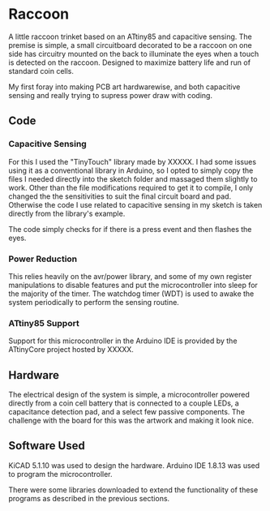 # Raccoon
A little raccoon trinket based on an ATtiny85 and capacitive sensing. The premise is simple, a small circuitboard decorated to be a raccoon on one side has circuitry mounted on the back to illuminate the eyes when a touch is detected on the raccoon. Designed to maximize battery life and run of standard coin cells.

My first foray into making PCB art hardwarewise, and both capacitive sensing and really trying to supress power draw with coding.

## Code

### Capacitive Sensing
For this I used the "TinyTouch" library made by XXXXX. I had some issues using it as a conventional library in Arduino, so I opted to simply copy the files I needed directly into the sketch folder and massaged them slightly to work. Other than the file modifications required to get it to compile, I only changed the the sensitivities to suit the final circuit board and pad. Otherwise the code I use related to capacitive sensing in my sketch is taken directly from the library's example.

The code simply checks for if there is a press event and then flashes the eyes.

### Power Reduction
This relies heavily on the avr/power library, and some of my own register manipulations to disable features and put the microcontroller into sleep for the majority of the timer. The watchdog timer (WDT) is used to awake the system periodically to perform the sensing routine. 

### ATtiny85 Support
Support for this microcontroller in the Arduino IDE is provided by the ATtinyCore project hosted by XXXXX.

## Hardware
The electrical design of the system is simple, a microcontroller powered directly from a coin cell battery that is connected to a couple LEDs, a capacitance detection pad, and a select few passive components. The challenge with the board for this was the artwork and making it look nice.



## Software Used
KiCAD 5.1.10 was used to design the hardware.
Arduino IDE 1.8.13 was used to program the microcontroller.

There were some libraries downloaded to extend the functionality of these programs as described in the previous sections.

